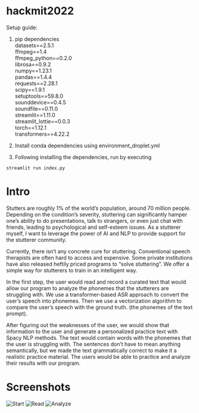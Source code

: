 # hackmit2022

Setup guide:

1. pip dependencies  
datasets==2.5.1  
ffmpeg==1.4  
ffmpeg_python==0.2.0  
librosa==0.9.2  
numpy==1.23.1  
pandas==1.4.4  
requests==2.28.1  
scipy==1.9.1  
setuptools==59.8.0  
sounddevice==0.4.5  
soundfile==0.11.0  
streamlit==1.11.0  
streamlit_lottie==0.0.3  
torch==1.12.1  
transformers==4.22.2  

2. Install conda dependencies using environment_droplet.yml


3. Following installing the dependencies, run by executing 
```
streamlit run index.py
```

# Intro
Stutters are roughly 1% of the world’s population, around 70 million people. Depending on the condition’s severity, stuttering can significantly hamper one’s ability to do presentations, talk to strangers, or even just chat with friends, leading to psychological and self-esteem issues. As a stutterer myself, I want to leverage the power of AI and NLP to provide support for the stutterer community. 

Currently, there isn’t any concrete cure for stuttering. Conventional speech therapists are often hard to access and expensive. Some private institutions have also released heftily priced programs to “solve stuttering”. We offer a simple way for stutterers to train in an intelligent way.

In the first step, the user would read and record a curated text that would allow our program to analyze the phonemes that the stutterers are struggling with. We use a transformer-based ASR approach to convert the user’s speech into phonemes.  Then we use a vectorization algorithm to compare the user’s speech with the ground truth. (the phonemes of the text prompt).

After figuring out the weaknesses of the user, we would show that information to the user and generate a personalized practice text with Spacy NLP methods. The text would contain words with the phonemes that the user is struggling with. The sentences don’t have to mean anything semantically, but we made the text grammatically correct to make it a realistic practice material. The users would be able to practice and analyze their results with our program. 

# Screenshots
![Start](https://i.ibb.co/sFX1sd3/Screen-Shot-2022-10-02-at-10-46-44641.png)
![Read](https://i.ibb.co/svpGQxC/Screen-Shot-2022-10-02-at-10-47-08764.png)
![Analyze](https://i.ibb.co/1XDKMg4/Screen-Shot-2022-10-02-at-10-48-57367.png)

